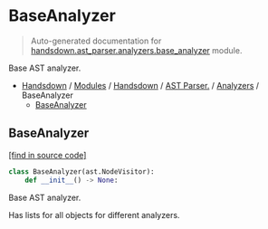 # BaseAnalyzer

> Auto-generated documentation for [handsdown.ast_parser.analyzers.base_analyzer](https://github.com/vemel/handsdown/blob/master/handsdown/ast_parser/analyzers/base_analyzer.py) module.

Base AST analyzer.

- [Handsdown](../../../README.md#-handsdown---python-documentation-generator) / [Modules](../../../MODULES.md#modules) / [Handsdown](../../index.md#handsdown) / [AST Parser.](../index.md#ast-parser) / [Analyzers](index.md#analyzers) / BaseAnalyzer
    - [BaseAnalyzer](#baseanalyzer)

## BaseAnalyzer

[[find in source code]](https://github.com/vemel/handsdown/blob/master/handsdown/ast_parser/analyzers/base_analyzer.py#L9)

```python
class BaseAnalyzer(ast.NodeVisitor):
    def __init__() -> None:
```

Base AST analyzer.

Has lists for all objects for different analyzers.
